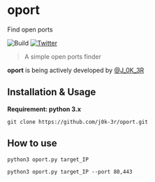 # oport
Find open ports

![Build](https://img.shields.io/badge/Built%20with-Python-Blue)
[![Twitter](https://img.shields.io/twitter/follow/J_0K_3R?label=Follow)](https://twitter.com/J_0K_3R)

> A simple open ports finder

**oport** is being actively developed by [@J_0K_3R](https://twitter.com/J_0K_3R)

Installation & Usage
------------
**Requirement: python 3.x**
```
git clone https://github.com/j0k-3r/oport.git
```

How to use
---------------

```
python3 oport.py target_IP
```

```
python3 oport.py target_IP --port 80,443
```
